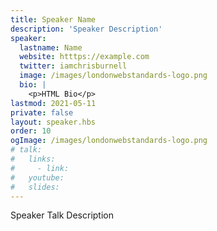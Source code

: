 ```yaml
---
title: Speaker Name
description: 'Speaker Description'
speaker:
  lastname: Name
  website: htttps://example.com
  twitter: iamchrisburnell
  image: /images/londonwebstandards-logo.png
  bio: |
    <p>HTML Bio</p>
lastmod: 2021-05-11
private: false
layout: speaker.hbs
order: 10
ogImage: /images/londonwebstandards-logo.png
# talk:
#   links:
#     - link:
#   youtube:
#   slides:
---
```


Speaker Talk Description
